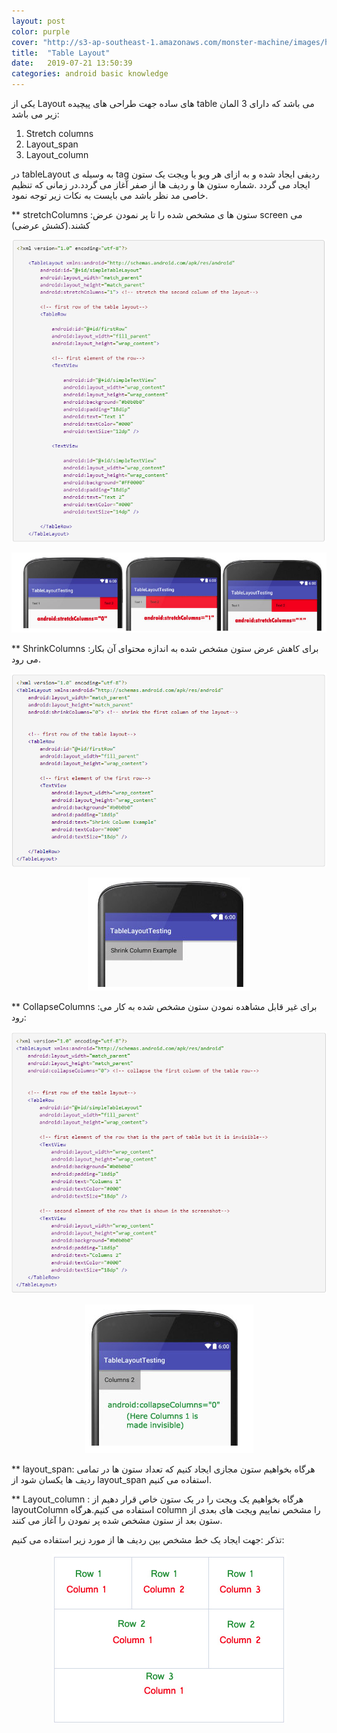 ```yaml
---
layout: post
color: purple
cover: "http://s3-ap-southeast-1.amazonaws.com/monster-machine/images/horssghonr-1436272011-Midas.jpg"
title:  "Table Layout"
date:   2019-07-21 13:50:39
categories: android basic knowledge
---
```

یکی از Layout های ساده جهت طراحی های پیچیده table می باشد که دارای 3 المان زیر می باشد:

1.	Stretch columns
2.	Layout_span
3.	Layout_column

در tableLayout به وسیله ی tag <tableRow> ردیفی ایجاد شده و به ازای هر ویو یا ویجت یک ستون ایجاد می گردد .شماره ستون ها و ردیف ها از صفر آغاز می گردد.در زمانی که تنظیم خاصی مد نظر باشد می بایست به نکات زیر توجه نمود.

** 	stretchColumns :ستون ها ی مشخص شده را تا پر نمودن عرض screen می کشند.(کشش عرضی)
	
<div align="center">
 <p><img src="../assets/images/table1.png" alt="table xml layout screenshot" /></p>
</div>
	
<div align="center">
 <p><img src="../assets/images/table2.png" alt="table view layout screenshot" /></p>
</div>

**	ShrinkColumns :برای کاهش عرض ستون مشخص شده به اندازه محتوای آن بکار می رود.

<div align="center">
 <p><img src="../assets/images/table3.png" alt="table shrink columns layout screenshot" /></p>
</div>

<div align="center">
 <p><img src="../assets/images/table4.png" alt="table shrink columns view layout screenshot" /></p>
</div>

** 	CollapseColumns :برای غیر قابل مشاهده نمودن ستون مشخص شده به کار می رود:

<div align="center">
 <p><img src="../assets/images/table5.png" alt="table collapse columns view layout screenshot" /></p>
</div>

<div align="center">
 <p><img src="../assets/images/table6.png" alt="table collapse columns view layout screenshot" /></p>
</div>

** 	layout_span: هرگاه بخواهیم ستون مجازی ایجاد کنیم که تعداد ستون ها در تمامی ردیف ها یکسان شود از layout_span استفاده می کنیم.

** 	Layout_column : هرگاه بخواهیم یک ویجت را در یک ستون خاص قرار دهیم از layoutColumn استفاده می کنیم.هرگاه column را مشخص نماییم ویجت های بعدی از ستون بعد از ستون مشخص شده پر نمودن را آغاز می کنند.

تذکر :جهت ایجاد یک خط مشخص بین ردیف ها از مورد زیر استفاده می کنیم:
<div dir="ltr" align="left" style=" background-color:rgba(50, 115, 220, 0.3);" >
<View
Android:background=@android:color/dark_gray”
Android:layout_height=”230dp”
/>
</div>

<div align="center">
 <p><img src="../assets/images/table7.png" alt="table collapse columns view layout screenshot" /></p>
</div>

